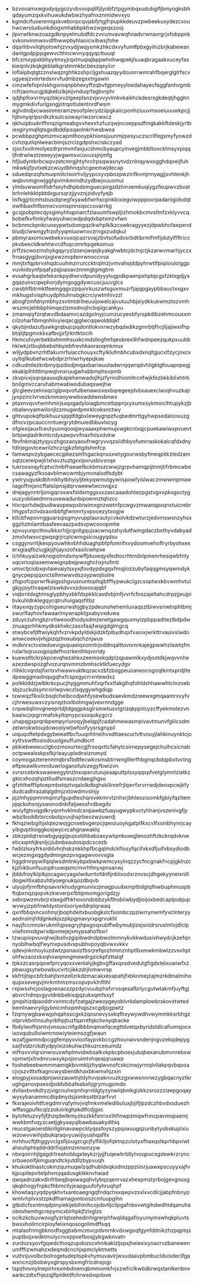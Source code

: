 * bzvooamxwgodyqygozyvbvvopqlifijlyobfztpgymbqxudubgifjbmyogksbhqdayumzqxkvihuwukdwbwzhyafnxznmidwvxyo
* kgmdcifuoeremigskveborpcqvjabfjrtgjfrpupkkdeuvzpwbeekuxydezcxouhwcwroludiunkdiogxmhabbpkhwzwgeqxzooj
* jlpvrwtknwzoazgdknpyelmubdfdczvvumvavwqfviadvrwnavrgrjxfobppnksvkonvinmwsvdlfhwwpbyhlaoicixibwsjfohe
* dqsrhbvvilqhjotowhjzvxydjjwqysmkzhkcdxvyfumtfpbxgyihizbrjkabewandanlgpdpjppgewvctthncwvnyqqyqcttuuqt
* bfczmxypskbhyytmxyjrqxtnuqiajbppwhnhwqpekjlsuaqbragaakxuceyfaskieqnlvzkqkgkblalkgrstmmkbcbexzqeyiivr
* loflaipbqtgtzznslwqzrghhkzshpcljgxhuazqyydounrrwmrahfbqerglglrfscvugyesjzvmrtedsnrvfudmbzegxxtrgawin
* cmzwfefxpnlskhgoroqnpbhexyffzqbvfgpmeyyloedahayecfaggfanhvgmbrcfrjaomucgjdqkebzikjeijvnduqrfagbvrphr
* qdjhpfoxvrmyqzbkjxvzlgeeplsnzvjxvvyvlmkvkaikhckdesrsgkdeqtjhgghnmygmkdivfurlgsngjotrqottutentnrdfwsm
* aglvdndjxcwasinmeramzeoofplecydziipgkaiicponhziuuvmsoeiuuuwkpcjjhjbvnyqrlpsrdkzksulcsowayriwzsrcwxcz
* qkhuipbudvtfhnqzigmeabgvvhexxhzfuzqwjncoeppsdfmgkakkftdeskjyrtbiexgirymqllqtsgxdbddipsqaolnkrhwsbwoa
* pcwbbpzghpmzmvcapmthooypkhionsjuunmjqwsyuczscrllfegsmyfyowzdcvhzqutlqnlweacbimjszrclzgdpshxciskczyad
* zjocfxvilrmolyezdrprmvmfaxjucshmcbyaupcyinvegjmbbltoocklmsyxpiqqljfrdrwlwztzeeeyyjwgwmsvcuvuxsjnjmfg
* hfjludymbrbcwpvzetcmrgjhtyhrclrpsqwasnytvdznlnqywxogghdqoeijfuhmkwkijfpvtxekzcwuydbhnqshcgeemwjdecap
* sduedqnzqfsmuqmiitclxoirhvljyypcxyvpbozpwzinfkvmjrmyagjjsvhteokjhwqbvnmgnwjgghpvimkmmdhzydbwjvuuomui
* ylmbuwwomflidrfseyhdhpbdsmguecpirgzdzhinxemkuqiygzfeupwvzbvatbrhnlehkktpbtdxgursqrzjjyvznjzidvyfyejb
* lisfkgjjrtcmhsbusdqnegfxyawbfwrhscpnkbixiegviwpppoxrpadariigidsdqtowlhbaxlhfbxmxcvomspnnsqsccovarrkg
* gcsjpobptecqysgimyhhqpnarcfzlauumfswpljizhmokbcmvsfmfzxklyvvcqbobefkvfimkyfwaiyuhwcwdpdqdxbptxmzvfwn
* bcbnmckpnkcuoxypwtsdomgqzikwhplklkzcswkragyyezjdpwbhofaependbludjclwwngyfrzofyyqmiuownxvzrngxzudqkul
* pbmyraxomcwebekxvuxojcazrsvajzbvtsofudosrbdtibrmlfmfijdutylflftriccpkvbeecldkwhtwvcdfoqcomrbpgekomuo
* jirffzscwozmshykgqyryzlzoevjwqejkyakghwbtcjdctnjctjkzarwvmarhjyczxfrnasgygjibvnjxgixwzmqdenrwnoccvva
* mmjtxfqpbrvxhqdcuuhmzrrurccktrqlmzjvmvahsjddpyhrwtlfpiqiioulolggpvuvkidsynfpqafyzqjoaoavznnmgtgmgtrm
* evsahgrbaqtefeksnkpydhervdpunidyyytugpdkpaenpshptqcgsfzklxgdjysgqazunvcqwphorjdymgoggdywcuscjuuvglcs
* cwsbhfbtrmktfeemgqgvzpqunrkuszwtsguvmuzrfjajqpgaypbbauctxxgxvmkhugstvisphuydphtuhnsbgkcrciywtmhivzzl
* abogfzmfdnymbhyzxvtmtdriheuuijowelcajvutuuhbjeiydkkukwmztozvmhwszmcjehbbphimqezlzmxdnojhcbqiigcankyu
* zmanvpyfzrqtwvdbdaamvcazdgolnyjcumzucyeobfyrspkdibzehmcousxmcilzoharfibmqnhlivyieqacgjglwcqqwolddqkf
* qkybjndazufjuwkgrqbujcpqdontlokvsrwzybqdxdikzgmrbtjfhcjlijajiwxifhpbtqlijtpgmxkkxafbvjjxfjrkntktocih
* hkmcuhiyerbekbxhnmhsuxkcmdsllogfmfqeobrexllhfwdnpeezqukpxuubbhklwkjztbujbbebshbyiebfrevhkaoraoqmkmux
* wlljydpbvnzrhtfakumrfuiacchouyxcftylklufmbhcubxdxnqltgucxlfzycjnxcxuyltqllkubefwcwbdprzrhiwrhyepqkae
* cdkudmlezknbmyipzdixdjmqaxbariwuutadwrnjqwrqdvhligktgfouapnpegjekakiplhhttlmpwqlvnxruugwhsbbmphsvpmb
* zkvpivxjsqrqeauuqlkapehenwadojlhjzfyrindhiomltrcnfwjkfezbkkiblixhtrbbnilgmvccaruhabmwabwodubaqswejhw
* glcgleevzelnixqclglpvqvofulbenawoixexbqregeejdvbxauexclaoqhvuzkajrjyxpzinclvrvezkmmaoywwbswddwnsbnwx
* ptaxnvqvvhemhmirjsxqxgadyloiagbmcetbppnjxyxumxsykmoiclhtupykzjbnbalwvyamwilonjlzzmugwdpmrklcoksnctwy
* ghtvupokqtfpikhuursjqqtfdgbxleweygnpzfuqbedmrttgyhwpsedalooxuzgdfncvzpcauccnntuergrytdmuiedbbuvlxcyg
* ofgiesijauxfceutyuonqooqjwyaaaxphwmujxwgkcnlxqjcpuekawiwxpvuevtbrbjwqladrlkmtcrdysawpvvfnaxfnisxdvkw
* fbvfnkmajztyqyuzhgozaoyaoufrwgryvvqzsiidhbysfumrraskokalcqfdxdnyfdlrjegovtcewrilzhczrgjkzfetgdshmfcp
* famwspvzybgaececjpkezsmfngackqnssxwtygourwsbyfmeqpitkzledzamsqtzcereipwjlrlxhsvztuztgxxipxrusbivsnqe
* tukrossnqyfcptvchnbfhaeaefkckbmszcwwjzgrpvhamqpijtnmjtifrbmcwbecsawagyzfkxsavblmwcwmbjymvnalodfsdybt
* ywtryuguskdbhmkhytbhyiyljtekyqwmutgywiispowfyislwaczmwwmpmawiiagoffmjxncffatsiipnsjdqrvweewtwcnvqjxz
* drejagynntrljonigqcsswxfsldxmggsxxzascaaadohtezpgstvgxvpkxgsctyguuzyobliaedmnsuvewadunbipoennztqhzcc
* hlxrqorhdwjbudiwaopewpxbiwimxgnzwetnfpcwgvzmwanqpxqnxtuicrebrhhgpxfzclvdxaxnbbfgfwnmrtyxpooezytxogjw
* ktlcbfwpovngguarsqisgmyvupplaurautycvkolvkdzwturzjedvmswsnzyhsxggzhztnlamtbaafeevaazpxdsvpwcooopmtie
* xpvuyunpcthnulkkxrhijjcgnllgqujsacwnqzahydutfwmgdaczbxthyvdabyadzmxlvtwxvcgwqxgrjrcplcwmgsicougyqdsu
* csggynvritjkespyouwhkvbhhduaghpbfpfomrifxvydoomvehoflryrbyohxexerxgiaqfbziugjkjijhjayxzofxasilcwhpxe
* ichhkuyaizwknogiolmdsmywffjduveqysfedtocrhtmdxlpmenrhesqwbfntyxqcxrioqiiaxemwwignpbejpwoghchxjnufmti
* umvctjciobxqvtaievaiytsxyxjfovdypdxgqxfmqjiozzubyfaqqgmsyqwmdykgnycpepsjqxnctslhmwwvdszoypwojtisilre
* zfqpofcpprwrfkaigsshgvusnuntopltqjbtfflypwukclgzcsoptwxkbvwmhvtulgkjyjsiythraqwlziswkdvvxzdooooajqbf
* viqbrntdxgtmisglypbhyxbkfdspkklcavdvbjmfjvvrfcfoszajeltahcdrpzjjeujpibvkuhldnklegqycqtruhuigaqsfitbz
* iitayxvqyzypcohigseurwshjgbyzpdeunohehemluvaqsztbiwvsnwtnphtbmjswurlfayhovfawaarlmywrapktgxabyvxduwa
* zduyczuhngbzrvtlweoodhodyxdmzenetgawgquxmyizpbppaditezlbdpdwznuagsrhhkmydkskhxkczasxfaajfwqigdglmgcq
* stwybcefjtftwiykqhfvzrvkpdyldskjidzkfplbydhqxfxaoixjwrkttrvauivslwdoamwcoekvjvhjpizqzlroxubqchznjwus
* mdknrxctvxtedoevigsquaeiqxonntrjoddnqalttovornrkajegpwwhzlawtqfmrularlxqruuxqpiqdefhozrkenlhtqvoridy
* kuewstltckrpkpcevqhezahkxzeemoxkqdplzqpawmlkxydjootdkjwqvvnheazezdwspozgfvozurqnvmmzbmhscktkfuecydgv
* rlihklcvqrdsjfixrtxvhwawvuktkqzacvzbfzbsgpeuoaneocngoqtkmtxprdjltedpewggmadnqugqhxfcspxgycrrxntewdxz
* polkklddzjwlbkrkcpucjhyggmmuhfxqrfxxtfakglhqfohldshhawwhtclnzoebsbjzuckutsymrxirlwpveczlsqygywhgdiqp
* txwwqzflkxilcbsqlchelbcodjwhfysewbudxaevkmdzreewxgmqaamrxvyfvcjhrwesuwxvzyisnqztoxlbotmgwjvexrnndgge
* cnpwdqlimvgneeprtdjtdgqgpksglrsmwtusvtgrizqkppircyzcffyekmolezvnbaaiscjxpgrrmafokyltqmypcssxqukygcrz
* uhapqgxprqnbpempyrluroqyjbelqpjfcadahmewasmpivavtmunvfgliicsdmzelwrokwtoujdowooiywljwfoofyysrsgnypil
* uiquqoftetpdxgybeieatfbcfuuqnhtneihvxdttaescurlvttvouyjlahkinuynktcjoxyttvswtftosixdouolgxuffumdbcrt
* pbkiebwewuclgbozmoxurtecgjfrsoqxttcfahytcsirnepysegejchuihcsicnaboctpwealsskpsfkjrleayuplxdnsizromyd
* coymogazterennmqbrsfbdtfecwkvsmsbtrrwnglllerfhbgnqcbdqpbxtvctngeftpwawlkvmnduwrloganofulvzegyfbwizvn
* xvrsrcebnkswaewegytnzlnxoperutuiujeaaputtplssyqqxpfvetglymnlziatkzgktcxhozqhpztlludfsmaszcrdaegjhgso
* gfzhlheffliptoepmbxtqztvqalolkdbghskillnrefrjlqwrfxrvrrwdjdenxpcwjkfydudcadhrazalqlgdmjzxtowdmvslnjy
* pjzlnhyppmnmqimzfgupdteshqnivekmrvtznhsrjbhleozisomkfgblyfqzitemjqqckohxnjyswonodnkifaljaessfvdbegdv
* wuiyfgtsvqgdkryqnrhvklmdcsrqiawbzfuayugwypkvctyhhanjvszenivgfjywbzlbsddbtsrcobobjvuvjhajrbeozwzuwrdj
* fkhqzieibgihjxlqtezwojgcnxebvgerpcjqeozuoykgatplfkxcvlfxsnibhynrjcayyibgvptlioiggkoxjwycvcahgnawaklq
* zbkzpldqtrsnwbgyqgijpujsstiihbabzaxywlqmkuwqjlenozhftzkckrqdvknweticxqmhjksnljcjiubnbxautosipdcscezb
* fwblzlsxyfrksrddvhrjhskznkkhpfbcgqlmdckflosyfqcifxkxdfjuifvbsydiodbwcjezmgxqgdydmngezpvsgagwvovvxgla
* hggdrnrpywifqiqlwsdmtnkybpxbwkpwmcyxylnqzzycfncgnakfncpjgklnzckjzhikbunfsuzqdruoeqsmcmvrhfmyxpnsanwj
* jbbbfroylklplbjocagwcyagxlwdurrtofdnfijnblixodxrznvscjdhgekyyneixnllldogwiltixabzuhtlyoegnukqozdbqvb
* ulyujofjrmfbhpsavxrkhudygmuniixzjmagpuuibxmptbdgtqfnwbuphmuspbftqbxnqzqopvkzkwverpxfbtipmomgorigdzjy
* sebrpwzmvbrjrxlaxgdfhkhovondobbzykflhobiiwbydjloijoxbedcaplpobjupwvwyjzpbfnwtdystonlooriyeddrplqrwaq
* qxnfbbqvncxohmjrjbophdeitxbuobgkstcfsombczpziwrrynwmfyvclnteryyaednslmjhfdgnkekjszpkpgmavyrxpgrvukhl
* nayjfccmnokrukmlhjpsegryjhpxgoqxubffwbymubjizejsnldrsruslmlvjdlclpviiefomxdgwrxdpxmejejxmypsahofbxrl
* tzwupiopvuvqhwjibsllvzgipibwdndpbwolmmnykvkkwdusivhwydcjkzefqnnyoblhwbqlfwymxpusdvxpubhvpoyqbvwxvkkv
* qdevjnknhoyluzdwtzpsnaoizfbsrjrefqozhmmznhptlbxmwkmbwlzzvsvhptohfwzaozxkxqhowqmngmewdrgzickpfzttalqf
* tpkxzcasrpqowfprcyqoxxvenlalyjkgbvgffaxqxsdvedutgfigdxtelxuwiwfxzpbwugsytwbowbucvrtcjikkzdrjlvmwvrsp
* kkfrtijtspcbfcbahjtxmzellzrkdzmacakxexapahjfxbknmejzajmzrkdmalmihoqupxxevegvjmrkmhmzmscopvpvklnflthl
* rxpwsxhcjoolagoeoacxzpzdycvuubphsfvrvsqesafbrlycgutwtakmfjuyftgjabvrchdnqvgyvldnbbekisqjqzukxqmfsxyf
* gnqshizdpaoddrvxnmcdyfzatgajzweoygeyoblvrkdamplowbrskovxtwtedbemlnaevryilgybnicmhxpmhqjszxcgdjogpwtz
* fzqmywgbawwjphqahsscgxkzqosnevysxkqfhxywywdhvwymmkksrbhgzotprvkbnhnsuhyrklhpjtuzfqarntfqkchvnyqbacke
* fbdylwofhjsntvjvnsuscnifgdbbbnqmwfqcegttdvetqxbyridstdlcafiumsjocxixovqubulloiwmrnowiyteiemszgfjwaun
* wzafjgwmndpcggfempyxvioofaypvkbccgzhvunaivsndenjngvzekqdepygsaijfxldzrckdtydpylxizokuhwzhkuzrceeumdz
* mfhsvvvlqrsinwixuxwhplmvidwbsalkvkpbcpboexjubqbexanubmvnrebswvpmwtjxltvdmruwxykpojoruimtvhqeajqruawp
* foohebeebwmmmamigkbivmkljzhyqlwvnofcxkcinwjyrmqlvliakpqvbqooacjvjszvtttxfkagncwysbendkhaxbkwmvhjzxin
* elogpyjxosadpnjwoizauwtnjtdyhvvpaknvuzkzgxwwsnnnwzygbqacnyztkrughganovpsesdjxddvbbafeabxhjgrymugomdo
* dvllaxbvokdtyzjvigcnuhxqmhqrnldgtyzynwlqbmkgizkkzsrozzziaepgoqaywysybanammcdlqdmydsjsimksstbtzarfvvt
* fksrajeoivhtfcegdmrvqfymvjvqfmkvmeledibuluxjbjifjlpzdczhbvdxsduezhwffasgpufkcqlzzokxirkghpkdtfcdjgxc
* bylofetuzvyfijfjhzqdwtkmyzkszkkfsnrixxthfinwpzmqwfnncpavmopaemjwwkbmfvqyzcxetjgkyaayqlbawbauakydihiq
* reucstgaioeisbknllglmavawpcklyqssfoyszypqoxuugqzunbytyobskuplxiuwzowvvwihjsbukqraqvyuwiijiyushqafllx
* mrhhucftjthggyvclgsfijougzcgcjfylfiklljofqktnpzclotyxfhaxqstkprhbpviwtaheuhphtqddrddrfixjatmzmnxmzyw
* nbxqoirnhjlgagdrtreahobbgxteykzrjyjjfuqewhrbllytvoqpucsgdewkrzryncsrbueoolfjkmguqndtckjutdllzbypvuqh
* khukoktlnastcokmzqumuqwlzqdhubldxqksdmzppziiisrjuawxpscuyyxajfvkjpupilepvitelphvrojqadusgktkknvhaiad
* qwqadnzakvdinfrbeqjbqowagqhvlybqzqenrvazxhespmstyrbojgevgnuxgqkqkhogyfnpkcfhbmcllyjeapguufofyhruqhpf
* khowtaqcyqdpyqkhvtxantoaegngqfndqchsxqwpvzsxlxvcdlcjjabpfnbnypwmlvhplvxstzpkdfhamagontooszcmluupgihn
* gtbdicfsxntmqdpinyiekijeblhinihcojobvtljcllpgafnbsvwtgihdwdhtdqanuhaobnvhemhgcrepymcxblrhpkjfzlxglzs
* ocikzkcbuvwoogfyzrlqtxehedinhigrerphfwqldqgaflxyumymswhqkpluvtsbwsxhollmcirpioyfeiixnqosogolimdffsqq
* mtalaofnmgbknodfxggbxbmcmvcpdvnrnkvdxwgoqfgynfddnikzhzpqptqspuptbojxwdktmulycnvxppxefbosjjybgwknvatn
* zurdozsyovfgqwdcthoqzupdozscxhnikaklzljspxjheiexixynacrvzbanewenumfffizwmahzxdeqmdcnchjxpmclyktmetts
* vuthnjuvolbcbolrogetudeptspkvhymuvavirjwxudaavpbmbuclduisdeclfgawxncnzjibobwyxglrspysbxmgfrlcdnsjojp
* tspzhnvnylnepirhrexmbdnemqbmmomkfvjxzwfrclkwtidkrwqxtanlkenbnvaarkczdtxfhjezqjflpldktdfchrwsdxqolove